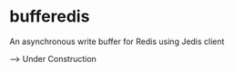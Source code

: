 bufferedis
==========

An asynchronous write buffer for Redis using Jedis client

--> Under Construction
